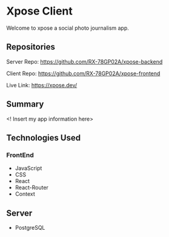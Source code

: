 # Xpose Client
Welcome to xpose a social photo journalism app.

## Repositories
Server Repo: https://github.com/RX-78GP02A/xpose-backend

Client Repo: https://github.com/RX-78GP02A/xpose-frontend

Live Link: https://xpose.dev/

## Summary
<! Insert my app information here>

## Technologies Used

### FrontEnd

* JavaScript
* CSS
* React
* React-Router
* Context

## Server

 * PostgreSQL